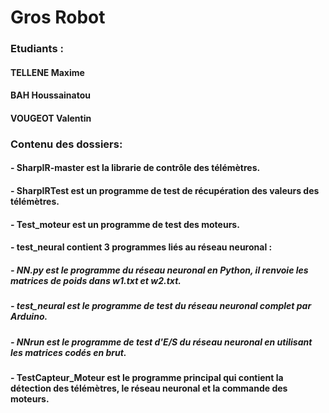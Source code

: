 # Gros Robot

### Etudiants :
#### TELLENE Maxime
#### BAH Houssainatou
#### VOUGEOT Valentin 

### Contenu des dossiers: 
#### - SharpIR-master est la librarie de contrôle des télémètres.
#### - SharpIRTest est un programme de test de récupération des valeurs des télémètres.
#### - Test_moteur est un programme de test des moteurs. 
#### - test_neural contient 3 programmes liés au réseau neuronal :
##### - NN.py est le programme du réseau neuronal en Python, il renvoie les matrices de poids dans w1.txt et w2.txt.
##### - test_neural est le programme de test du réseau neuronal complet par Arduino.
##### - NNrun est le programme de test d'E/S du réseau neuronal en utilisant les matrices codés en brut.
#### - TestCapteur_Moteur est le programme principal qui contient la détection des télémètres, le réseau neuronal et la commande des moteurs.